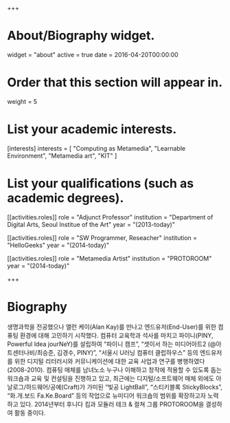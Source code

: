 +++
# About/Biography widget.
widget = "about"
active = true
date = 2016-04-20T00:00:00

# Order that this section will appear in.
weight = 5

# List your academic interests.
[interests]
  interests = [
    "Computing as Metamedia",
    "Learnable Environment",
    "Metamedia art",
    "KIT"
  ]

# List your qualifications (such as academic degrees).
[[activities.roles]]
  role = "Adjunct Professor"
  institution = "Department of Digital Arts, Seoul Institue of the Art"
  year = "(2013-today)"

[[activities.roles]]
  role = "SW Programmer, Reseacher"
  institution = "HelloGeeks"
  year = "(2014-today)"

[[activities.roles]]
  role = "Metamedia Artist"
  institution = "PROTOROOM"
  year = "(2014-today)"

+++

# Biography

생명과학을 전공했으나 앨런 케이(Alan Kay)를 만나고 엔드유저(End-User)를 위한 컴퓨팅 환경에 대해 고민하기 시작했다. 컴퓨터 교육학과 석사를 마치고 파이니(PINY, Powerful Idea jourNeY)를 설립하여 “파이니 캠프”, “셋이서 하는 미디어아트2 (@아트센터나비/최승준, 김경수, PINY)”, “서울시 U러닝 컴퓨터 클럽하우스” 등의 엔드유저를 위한 디지털 리터러시와 커뮤니케이션에 대한 교육 사업과 연구를 병행하였다(2008-2010). 컴퓨팅 매체를 남녀노소 누구나 이해하고 창작에 적용할 수 있도록 돕는 워크숍과 교육 및 컨설팅을 진행하고 있고, 최근에는 디지털/소프트웨어 매체 외에도 아날로그/하드웨어/공예(Craft)가 가미된 “빛공 LightBall”, “스티키블록 StickyBlocks”, “화.개.보드 Fa.Ke.Board” 등의 작업으로 뉴미디어 워크숍의 범위를 확장하고자 노력하고 있다. 2014년부터 후니다 킴과 모듈러 테크 & 컬쳐 그룹 PROTOROOM을 결성하여 활동 중이다.
